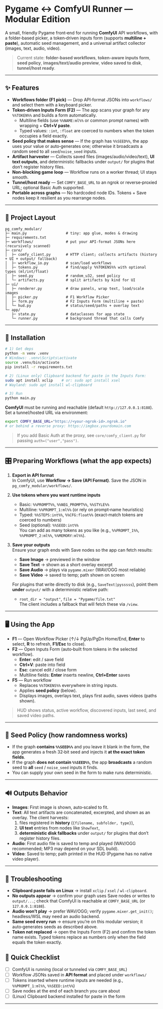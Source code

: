 # Pygame ↔ ComfyUI Runner — **Modular Edition**

A small, friendly Pygame front‑end for running **ComfyUI** API workflows, with a folder‑based picker, a token‑driven inputs form (supports **multiline + paste**), automatic seed management, and a universal artifact collector (images, text, audio, video).

> Current state: **folder-based workflows**, **token-aware inputs form**, **seed policy**, **images/text/audio preview**, **video saved to disk**, **tunnel/host ready**.


---

## ✨ Features

- **Workflows folder (F1 pick)** — Drop API‑format JSONs into `workflows/` and select them with a keyboard picker.
- **Token‑driven Inputs Form (F2)** — The app scans your graph for any `%%TOKEN%%` and builds a form automatically.
  - Multiline fields (use `%%NAME:ml%%` or common prompt names) with wrapping + **Ctrl+V paste**.
  - Typed values: `:int`, `:float` are coerced to numbers when the token occupies a field exactly.
- **Seed policy that makes sense** — If the graph has `%%SEED%%`, the app uses your value or auto‑generates one; otherwise it broadcasts a random seed to all `seed`/`noise_seed` inputs.
- **Artifact harvester** — Collects saved files (images/audio/video/text), **UI text outputs**, and deterministic fallbacks under `output/` for plugins that don’t register history files.
- **Non‑blocking game loop** — Workflow runs on a worker thread; UI stays smooth.
- **Tunnel/host ready** — Set `COMFY_BASE_URL` to an ngrok or reverse‑proxied URL; optional Basic Auth supported.
- **Portable across graphs** — No hardcoded node IDs. Tokens + Save nodes keep it resilient as you rearrange nodes.


---

## 🧱 Project Layout

```
pg_comfy_modular/
├─ main.py                  # tiny: app glue, modes & drawing
├─ requirements.txt
├─ workflows/               # put your API-format JSONs here (recursively scanned)
├─ core/
│  ├─ comfy_client.py       # HTTP client; collects artifacts (history + UI + output/ fallback)
│  ├─ workflow_io.py        # scan/load workflows
│  ├─ tokens.py             # find/apply %%TOKENS%% with optional types (ml/int/float)
│  ├─ seed.py               # random_u32, seed policy
│  └─ artifacts.py          # split artifacts by kind for UI
├─ ui/
│  ├─ renderer.py           # draw panels, wrap text, load/scale images
│  ├─ picker.py             # F1 Workflow Picker
│  ├─ form.py               # F2 Inputs Form (multiline + paste)
│  └─ hud.py                # status/seed/paths + overlay text
└─ app/
   ├─ state.py              # dataclasses for app state
   └─ runner.py             # background thread that calls Comfy
```


---

## 🚀 Installation

```bash
# 1) Get deps
python -m venv .venv
# Windows: .venv\Scripts\activate
source .venv/bin/activate
pip install -r requirements.txt

# 2) (Linux only) Clipboard backend for paste in the Inputs Form:
sudo apt install xclip    # or: sudo apt install xsel
# Wayland: sudo apt install wl-clipboard

# 3) Run
python main.py
```

**ComfyUI** must be running and reachable (default `http://127.0.0.1:8188`).  
Set a tunnel/hosted URL via environment:

```bash
export COMFY_BASE_URL="https://<your-ngrok-id>.ngrok.io"
# or behind a reverse proxy: https://imgbox.yourdomain.com
```

> If you add Basic Auth at the proxy, see `core/comfy_client.py` for passing `auth=("user","pass")`.


---

## 🎛 Preparing Workflows (what the app expects)

1) **Export in API format**  
   In ComfyUI, use **Workflow → Save (API Format)**. Save the JSON in `pg_comfy_modular/workflows/`.

2) **Use tokens where you want runtime inputs**  
   - Basic: `%%PROMPT%%`, `%%NEG_PROMPT%%`, `%%STYLE%%`  
   - Multiline: `%%PROMPT_1:ml%%` (or rely on prompt‑name heuristics)  
   - Typed: `%%STEPS:int%%`, `%%CFG:float%%` (exact‑match tokens are coerced to numbers)  
   - Seed (optional): `%%SEED:int%%`  
   You can add as many tokens as you like (e.g., `%%PROMPT_1%%`, `%%PROMPT_2:ml%%`, `%%MEMORY:ml%%`).

3) **Save your outputs**  
   Ensure your graph ends with Save nodes so the app can fetch results:
   - **Save Image** → previewed in the window
   - **Save Text** → shown as a short overlay excerpt
   - **Save Audio** → plays via `pygame.mixer` (WAV/OGG most reliable)
   - **Save Video** → saved to temp; path shown on screen

   For plugins that write directly to disk (e.g., `SaveText|pysssss`), point them **under** `output/` with a deterministic relative path:
   - `root_dir = "output"`, `file = "Pygame/file.txt"`  
   The client includes a fallback that will fetch these via `/view`.


---

## 🖥 Using the App

- **F1** — Open Workflow Picker (↑/↓ PgUp/PgDn Home/End, **Enter** to select, **R** to refresh, **F1/Esc** to close).  
- **F2** — Open Inputs Form (auto‑built from tokens in the selected workflow).  
  - **Enter**: edit / save field  
  - **Ctrl+V**: paste into field  
  - **Esc**: cancel edit / close form  
  - Multiline fields: **Enter** inserts newline, **Ctrl+Enter** saves  
- **F5** — Run workflow  
  - Replaces `%%TOKENS%%` everywhere in string inputs.  
  - Applies **seed policy** (below).  
  - Displays images, overlays text, plays first audio, saves videos (paths shown).

> HUD shows status, active workflow, discovered inputs, last seed, and saved video paths.


---

## 🎲 Seed Policy (how randomness works)

- If the graph **contains `%%SEED%%`** and you leave it blank in the form, the app generates a fresh 32‑bit seed and injects it **at the exact token fields**.
- If the graph **does not contain `%%SEED%%`**, the app **broadcasts** a random seed to **all** `seed` / `noise_seed` inputs it finds.
- You can supply your own seed in the form to make runs deterministic.


---

## 🔊 Outputs Behavior

- **Images**: First image is shown, auto‑scaled to fit.  
- **Text**: All text artifacts are concatenated, excerpted, and shown as an overlay. The client harvests:
  1) files registered in **history** (`{filename, subfolder, type}`),
  2) **UI text** entries from nodes like `ShowText`,
  3) **deterministic disk fallbacks** under `output/` for plugins that don’t register history files.
- **Audio**: First audio file is saved to temp and played (WAV/OGG recommended; MP3 may depend on your SDL build).  
- **Video**: Saved to temp; path printed in the HUD (Pygame has no native video player).


---

## 🐞 Troubleshooting

- **Clipboard paste fails on Linux** → install `xclip` / `xsel` / `wl-clipboard`.  
- **No outputs appear** → confirm your graph uses Save nodes or writes to `output/...`; check that ComfyUI is reachable at `COMFY_BASE_URL` (or `127.0.0.1:8188`).  
- **Audio won’t play** → prefer WAV/OGG; verify `pygame.mixer.get_init()`; headless/WSL may need an audio backend.  
- **Same seed every run** → ensure you’re on this modular version; it auto‑generates seeds as described above.  
- **Token not replaced** → open the Inputs Form (F2) and confirm the token name exists. Typed tokens replace as numbers only when the field equals the token exactly.

## 🧪 Quick Checklist

- [ ] ComfyUI is running (local or tunneled via `COMFY_BASE_URL`)  
- [ ] Workflow JSONs saved in **API format** and placed under `workflows/`  
- [ ] Tokens inserted where runtime inputs are needed (e.g., `%%PROMPT_1:ml%%`, `%%SEED:int%%`)  
- [ ] Save nodes at the end of each branch you care about  
- [ ] (Linux) Clipboard backend installed for paste in the form
---
